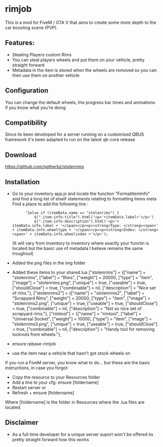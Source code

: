 # rimjob

This is a mod for FiveM / GTA V that aims to create some more depth to the car boosting scene (PVP).

## Features:
* Stealing Players custom Rims
* You can steal players wheels and put them on your vehicle, pretty straight forward
* Metadata in the item is stored when the wheels  are removed so you can then use them on another vehicle


## Configuration

You can change the default wheels, the progress bar times and animations if you know what you're doing

## Compatibility
Since its been developed for a server running on a customised QBUS framework it's been adapted to run on the latest qb-core release

## Download

https://github.com/sgtherbz/stolenrims

## Installation
* Go to your inventory app.js and locate the function "FormatItemInfo" and find a long list of elseif statements relating to formatting items meta
    Find a place to add the following line :

            "}else if (itemData.name == "stolenrims") {
                $(".item-info-title").html('<p>'+itemData.label+'</p>')
                $(".item-info-description").html('<p>'+ itemData.info.label + '</span></p><p><strong>Type: </strong><span>' + itemData.info.wheeltype + '</span></p><p><strong>Index: </strong><span>' + itemData.info.wheelindex +'</p>');
            
    (It will vary from inventory to inventory where exactly your functin is located but the basic use of metadata I believe remains the same troughout)
* Added the png files in the img folder
* Added these items to your shared.lua
	["stolenrims"] 					 = {["name"] = "stolenrims", 					["label"] = "Rims", 					["weight"] = 20000, 	["type"] = "item", 		["image"] = "stolenrims.png", 			["unique"] = true, 		["useable"] = true, 	["shouldClose"] = true,	   ["combinable"] = nil,   ["description"] = "Nice set of rims."},
	["stolenrims2"] 				 = {["name"] = "stolenrims2", 					["label"] = "Scrapyard Rims", 			["weight"] = 20000, 	["type"] = "item", 		["image"] = "stolenrims2.png", 			["unique"] = true, 		["useable"] = true, 	["shouldClose"] = true,	   ["combinable"] = nil,   ["description"] = "Not so nice set of scrapyard rims."},
	["rimtool"] 					 = {["name"] = "rimtool", 						["label"] = "Universal Socket", 		["weight"] = 10000, 	["type"] = "item", 		["image"] = "stolenrims3.png", 			["unique"] = true, 		["useable"] = true, 	["shouldClose"] = true,	   ["combinable"] = nil,   ["description"] = "Handy tool for removing locknuts from wheels."},
  
* ensure rpbase-rimjob
* use the item near a vehicle that hasn't got stock wheels on


If you run a FiveM server, you know what to do... but these are the basic instructions, in case you forgot:

* Copy the resource to your Resources folder
* Add a line to your cfg: ensure [foldername]
* Restart server or
* Refresh + ensure [foldername]

Where [foldername] is the folder in Resources where the .lua files are located.


## Disclaimer
* As a full time developer for a unique server suport won't be offered its pretty straight forward how this works
